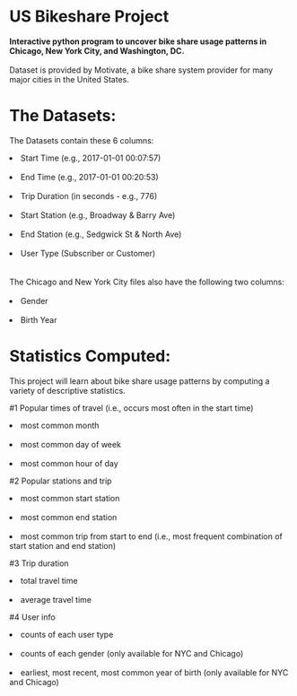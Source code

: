 # US Bikeshare Project

<b> Interactive python program to uncover bike share usage patterns in Chicago, New York City, and Washington, DC. </b></br>
</br>
Dataset is provided by Motivate, a bike share system provider for many major cities in the United States.

# The Datasets:
The Datasets contain these 6 columns:

 <li>Start Time (e.g., 2017-01-01 00:07:57) </li></br>
 <li>End Time (e.g., 2017-01-01 00:20:53) </li></br>
 <li>Trip Duration (in seconds - e.g., 776) </li></br>
 <li>Start Station (e.g., Broadway & Barry Ave) </li></br>
 <li>End Station (e.g., Sedgwick St & North Ave) </li></br>
 <li>User Type (Subscriber or Customer)</li></br>
</br>
The Chicago and New York City files also have the following two columns:</br>
</br>
 <li>Gender </li></br>
 <li>Birth Year </li>

# Statistics Computed:

This project will learn about bike share usage patterns by computing a variety of descriptive statistics.

#1 Popular times of travel (i.e., occurs most often in the start time)

<li>most common month </li></br>
<li>most common day of week </li></br>
<li>most common hour of day</li>

#2 Popular stations and trip

<li>most common start station </li></br>
<li>most common end station </li></br>
<li>most common trip from start to end (i.e., most frequent combination of start station and end station)

#3 Trip duration

<li>total travel time</li> </br>
<li>average travel time</li>

#4 User info

<li>counts of each user type</li> </br>
<li>counts of each gender (only available for NYC and Chicago)</li> </br>
<li>earliest, most recent, most common year of birth (only available for NYC and Chicago)</li>
